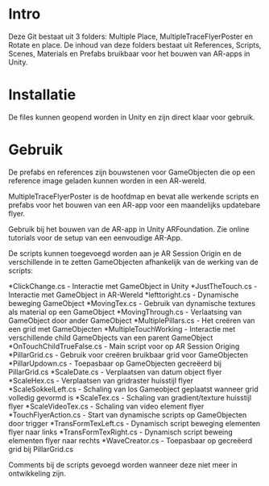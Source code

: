 # Intro

Deze Git bestaat uit 3 folders: Multiple Place, MultipleTraceFlyerPoster en Rotate en place. De inhoud van deze folders bestaat uit References, Scripts, Scenes, Materials en Prefabs bruikbaar voor het bouwen van AR-apps in Unity.

# Installatie

De files kunnen geopend worden in Unity en zijn direct klaar voor gebruik.

# Gebruik

De prefabs en references zijn bouwstenen voor GameObjecten die op een reference image geladen kunnen worden in een AR-wereld.

MultipleTraceFlyerPoster is de hoofdmap en bevat alle werkende scripts en prefabs voor het bouwen van een AR-app voor een maandelijks updatebare flyer. 

Gebruik bij het bouwen van de AR-app in Unity ARFoundation. Zie online tutorials voor de setup van een eenvoudige AR-App.

De scripts kunnen toegevoegd worden aan je AR Session Origin en de verschillende in te zetten GameObjecten afhankelijk van de werking van de scripts:

*ClickChange.cs - Interactie met GameObject in Unity
*JustTheTouch.cs - Interactie met GameObject in AR-Wereld
*lefttoright.cs - Dynamische beweging GameObject
*MovingTex.cs - Gebruik van dynamische textures als material op een GameObject
*MovingThrough.cs - Verlaatsing van GameObject door ander GameObject
*MultiplePillars.cs - Het creëren van een grid met GameObjecten
*MultipleTouchWorking - Interactie met verschillende child GameObjects van een parent GameObject 
*OnTouchChildTrueFalse.cs - Main script voor op AR Session Origing
*PillarGrid.cs - Gebruik voor creëren bruikbaar grid voor GameObjecten
*PillarUpdown.cs - Toepasbaar op GameObjecten gecreëerd bij PillarGrid.cs
*ScaleDate.cs - Verplaatsen van datum object flyer
*ScaleHex.cs - Verplaatsen van gridraster huisstijl flyer
*ScaleSokkelLeft.cs - Schaling van los Gameobject geplaatst wanneer grid volledig gevormd is
*ScaleTex.cs - Schaling van gradient/texture huisstijl flyer
*ScaleVideoTex.cs - Schaling van video element flyer
*TouchFlyerAction.cs - Start van dynamische scripts op GameObjecten door trigger
*TransFormTexLeft.cs - Dynamisch script beweging elementen flyer naar links
*TransFormTexRight.cs - Dynamisch script beweing elementen flyer naar rechts
*WaveCreator.cs - Toepasbaar op gecreëerd grid bij PillarGrid.cs

Comments bij de scripts gevoegd worden wanneer deze niet meer in ontwikkeling zijn.

